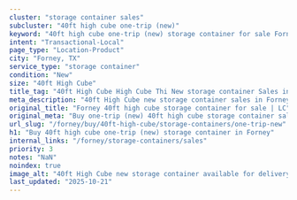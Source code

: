 ```yaml
---
cluster: "storage container sales"
subcluster: "40ft high cube one-trip (new)"
keyword: "40ft high cube one-trip (new) storage container for sale Forney, TX"
intent: "Transactional-Local"
page_type: "Location-Product"
city: "Forney, TX"
service_type: "storage container"
condition: "New"
size: "40ft High Cube"
title_tag: "40ft High Cube High Cube Thi New storage container Sales in Forney | LC Container"
meta_description: "40ft High Cube new storage container sales in Forney. High cube containers with extra height. Fast delivery, competitive pricing. Serving storage containers area. Quote ID: 6G7. Call (214) 524-4168 for your free quote today."
original_title: "Forney 40ft high cube storage container for sale | LC"
original_meta: "Buy one-trip (new) 40ft high cube storage container sale with local delivery in Forney, TX. LC Container — local Since 2003. Request a fast quote today."
url_slug: "/forney/buy/40ft-high-cube/storage-containers/one-trip-new"
h1: "Buy 40ft high cube one-trip (new) storage container in Forney"
internal_links: "/forney/storage-containers/sales"
priority: 3
notes: "NaN"
noindex: true
image_alt: "40ft High Cube new storage container available for delivery in Forney"
last_updated: "2025-10-21"
---
```


<!-- TODO: Add unique city/inventory copy, images, and internal links here. -->

